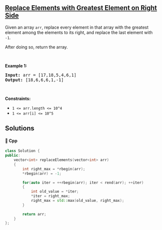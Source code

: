 ## [Replace Elements with Greatest Element on Right Side](https://leetcode.com/problems/replace-elements-with-greatest-element-on-right-side)

<p>Given an array <code>arr</code>,&nbsp;replace every element in that array with the greatest element among the elements to its&nbsp;right, and replace the last element with <code>-1</code>.</p>

<p>After doing so, return the array.</p>

<p>&nbsp;</p>
<p><strong>Example 1:</strong></p>
<pre><strong>Input:</strong> arr = [17,18,5,4,6,1]
<strong>Output:</strong> [18,6,6,6,1,-1]
</pre>
<p>&nbsp;</p>
<p><strong>Constraints:</strong></p>

<ul>
	<li><code>1 &lt;= arr.length &lt;= 10^4</code></li>
	<li><code>1 &lt;= arr[i] &lt;= 10^5</code></li>
</ul>

## Solutions
#### 🧠 Cpp
```cpp
class Solution {
public:
    vector<int> replaceElements(vector<int> arr)
    {
        int right_max = *rbegin(arr);
        *rbegin(arr) = -1;
        
        for(auto iter = ++rbegin(arr); iter < rend(arr); ++iter)
        {
            int old_value = *iter;
            *iter = right_max;
            right_max = std::max(old_value, right_max);
        }
        
        return arr;
    }
};
```

